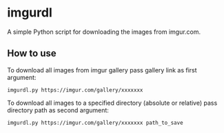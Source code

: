 # imgurdl

A simple Python script for downloading the images from imgur.com.

## How to use

To download all images from imgur gallery pass gallery link as first argument:

    imgurdl.py https://imgur.com/gallery/xxxxxxx

To download all images to a specified directory (absolute or relative) pass directory path as second argument:

    imgurdl.py https://imgur.com/gallery/xxxxxxx path_to_save
